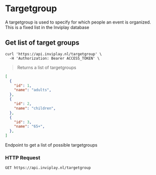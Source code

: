 # Targetgroup

A targetgroup is used to specify for which people an event is organized. This is a fixed list in the Inviplay database

## Get list of target groups

```shell
curl 'https://api.inviplay.nl/targetgroup' \
  -H 'Authorization: Bearer ACCESS_TOKEN' \
```

> Returns a list of targetgroups

```json
[
  {
    "id": 1,
    "name": "adults",
  },
  {
    "id": 2,
    "name": "children",
  },
  {
    "id": 3,
    "name": "65+",
  },
]
```

Endpoint to get a list of possible targetgroups

### HTTP Request

`GET https://api.inviplay.nl/targetgroup`
